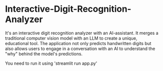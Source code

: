 # Interactive-Digit-Recognition-Analyzer
It's an interactive digit recognition analyzer with an AI-assistant. It merges a traditional computer vision model with an LLM to create a unique, educational tool. The application not only predicts handwritten digits but also allows users to engage in a conversation with an AI to understand the "why" behind the model's predictions.

You need to run it using 'streamlit run app.py'
